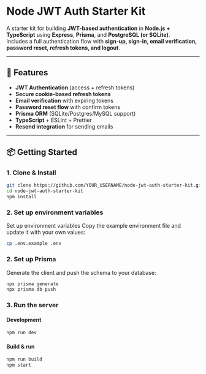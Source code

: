 # Node JWT Auth Starter Kit

A starter kit for building **JWT-based authentication** in **Node.js + TypeScript** using **Express**, **Prisma**, and **PostgreSQL (or SQLite)**.  
Includes a full authentication flow with **sign-up, sign-in, email verification, password reset, refresh tokens, and logout**.

---

## 🚀 Features

- **JWT Authentication** (access + refresh tokens)
- **Secure cookie-based refresh tokens**
- **Email verification** with expiring tokens
- **Password reset flow** with confirm tokens
- **Prisma ORM** (SQLite/Postgres/MySQL support)
- **TypeScript** + ESLint + Prettier
- **Resend integration** for sending emails

---

## 📦 Getting Started

### 1. Clone & Install
```bash
git clone https://github.com/YOUR_USERNAME/node-jwt-auth-starter-kit.git
cd node-jwt-auth-starter-kit
npm install
```

### 2. Set up environment variables

Set up environment variables
Copy the example environment file and update it with your own values:

```bash
cp .env.example .env
```



### 2. Set up Prisma

Generate the client and push the schema to your database:

```bash
npx prisma generate
npx prisma db push
```

### 3. Run the server

#### Development 
```bash
npm run dev
```

#### Build & run
```bash
npm run build
npm start
```

